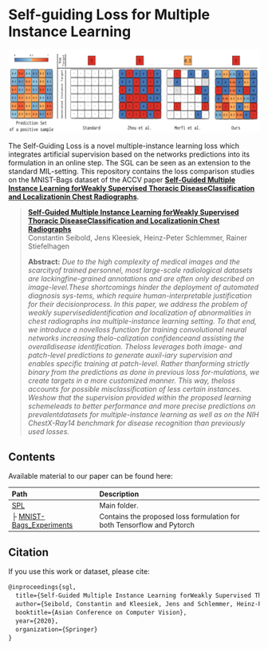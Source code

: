 # Self-guiding Loss for Multiple Instance Learning
![Title Image](./imgs/supervision_types.png)

The Self-Guiding Loss is a novel multiple-instance learning loss which integrates artificial supervision based on the networks predictions into its formulation in an online step. The SGL can be seen as an extension to the standard MIL-setting. This repository contains the loss comparison studies on the MNIST-Bags dataset of the ACCV paper [**Self-Guided Multiple Instance Learning forWeakly Supervised Thoracic DiseaseClassification and Localizationin Chest Radiographs**](https://arxiv.org).

> [**Self-Guided Multiple Instance Learning forWeakly Supervised Thoracic DiseaseClassification and Localizationin Chest Radiographs**](https://arxiv.org)<br>
> Constantin Seibold, Jens Kleesiek, Heinz-Peter Schlemmer, Rainer Stiefelhagen<br>
> 
>
> **Abstract:** *Due to the high complexity of medical images and the scarcityof  trained  personnel,  most  large-scale  radiological  datasets  are  lackingfine-grained  annotations  and  are  often  only  described  on  image-level.These shortcomings hinder the deployment of automated diagnosis sys-tems, which require human-interpretable justification for their decisionprocess.  In  this  paper,  we  address  the  problem  of  weakly  supervisedidentification  and  localization  of  abnormalities  in  chest  radiographs  ina multiple-instance learning setting. To that end, we introduce a novelloss function for training convolutional neural networks increasing thelo-calization confidenceand assisting the overalldisease identification. Theloss leverages both image- and patch-level predictions to generate auxil-iary supervision and enables specific training at patch-level. Rather thanforming strictly binary from the predictions as done in previous loss for-mulations, we create targets in a more customized manner. This way, theloss accounts for possible misclassification of less certain instances. Weshow that the supervision provided within the proposed learning schemeleads to better performance and more precise predictions on prevalentdatasets  for  multiple-instance  learning  as  well  as  on  the  NIH  ChestX-Ray14 benchmark for disease recognition than previously used losses.*


## Contents

Available material to our paper can be found here:

| Path | Description
| :--- | :----------
| [SPL](https://github.com/ConstantinSeibold/SGL) | Main folder.
| &boxvr;&nbsp;[MNIST-Bags_Experiments](https://github.com/ConstantinSeibold/SPL/tree/master/MNIST-Bags_Experiments) | Contains the proposed loss formulation for both Tensorflow and Pytorch


## Citation
If you use this work or dataset, please cite:
```latex
@inproceedings{sgl,
  title={Self-Guided Multiple Instance Learning forWeakly Supervised Thoracic DiseaseClassification and Localizationin Chest Radiographs},
  author={Seibold, Constantin and Kleesiek, Jens and Schlemmer, Heinz-Peter and Stiefelhagen, Rainer},
  booktitle={Asian Conference on Computer Vision},
  year={2020},
  organization={Springer}
}
